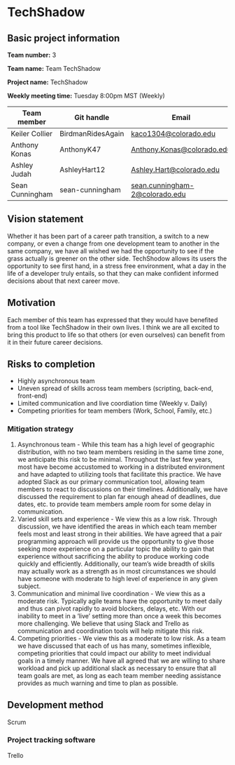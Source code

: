 # TechShadow

## Basic project information
**Team number:** 
3

**Team name:** 
Team TechShadow

**Project name:** 
TechShadow

**Weekly meeting time:** Tuesday 8:00pm MST (Weekly)

|   Team member   |   Git handle  |   Email   |
|   --------    | ------- | --- |
|   Keiler Collier  |   BirdmanRidesAgain	|   kaco1304@colorado.edu   |
|   Anthony Konas   |   AnthonyK47	|   Anthony.Konas@colorado.edu  |
|   Ashley Judah    |   AshleyHart12	|   Ashley.Hart@colorado.edu  |
|   Sean Cunningham |   sean-cunningham |   sean.cunningham-2@colorado.edu  |

## Vision statement
Whether it has been part of a career path transition, a switch to a new company, or even a change from one development team to another in the same company, we have all wished we had the opportunity to see if the grass actually is greener on the other side. TechShodow allows its users the opportunity to see first hand, in a stress free environment, what a day in the life of a developer truly entails, so that they can make confident informed decisions about that next career move.

## Motivation
Each member of this team has expressed that they would have benefited from a tool like TechShadow in their own lives. I think we are all excited to bring this product to life so that others (or even ourselves) can benefit from it in their future career decisions.

## Risks to completion

- Highly asynchronous team 
- Uneven spread of skills across team members (scripting, back-end, front-end)
- Limited communication and live coordiation time (Weekly v. Daily)
- Competing priorities for team members (Work, School, Family, etc.)

### Mitigation strategy
1.  Asynchronous team - While this team has a high level of geographic distribution, with no two team members residing in the same time zone, we anticipate this risk to be minimal. Throughout the last few years, most have become accustomed to working in a distributed environment and have adapted to utilizing tools that facilitate this practice. We have adopted Slack as our primary communication tool, allowing team members to react to discussions on their timelines. Additionally, we have discussed the requirement to plan far enough ahead of deadlines, due dates, etc. to provide team members ample room for some delay in communication.
2.  Varied skill sets and experience - We view this as a low risk. Through discussion, we have identified the areas in which each team member feels most and least strong in their abilities. We have agreed that a pair programming approach will provide us the opportunity to give those seeking more experience on a particular topic the ability to gain that experience without sacrificing the ability to produce working code quickly and efficiently. Additionally, our team’s wide breadth of skills may actually work as a strength as in most circumstances we should have someone with moderate to high level of experience in any given subject.
3.  Communication and minimal live coordination - We view this as a moderate risk. Typically agile teams have the opportunity to meet daily and thus can pivot rapidly to avoid blockers, delays, etc. With our inability to meet in a ‘live’ setting more than once a week this becomes more challenging. We believe that using Slack and Trello as communication and coordination tools will help mitigate this risk. 
4.  Competing priorities - We view this as a moderate to low risk. As a team we have discussed that each of us has many, sometimes inflexible, competing priorities that could impact our ability to meet individual goals in a timely manner. We have all agreed that we are willing to share workload and pick up additional slack as necessary to ensure that all team goals are met, as long as each team member needing assistance provides as much warning and time to plan as possible.

## Development method 
Scrum

### Project tracking software
Trello
